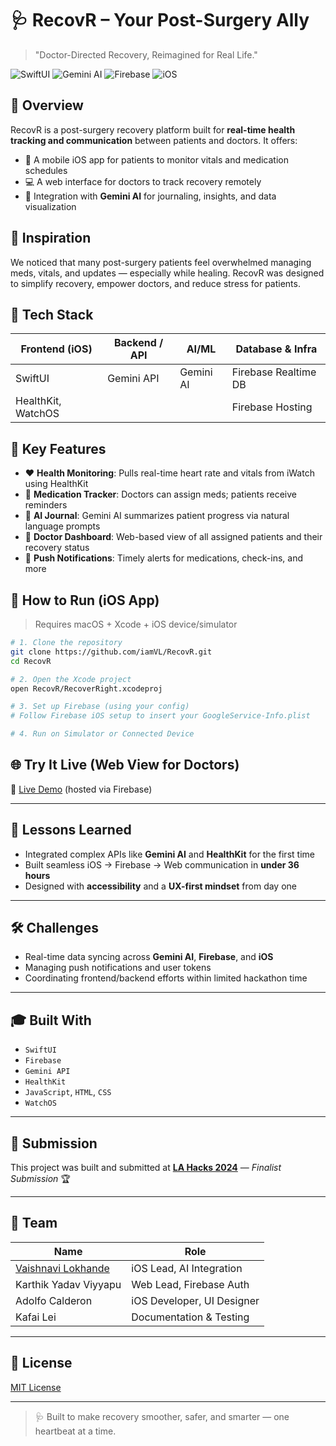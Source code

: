 # 🩺 RecovR – Your Post-Surgery Ally

> "Doctor-Directed Recovery, Reimagined for Real Life."

![SwiftUI](https://img.shields.io/badge/SwiftUI-orange?style=for-the-badge&logo=swift&logoColor=white)
![Gemini AI](https://img.shields.io/badge/Gemini%20AI-4285F4?style=for-the-badge&logo=google&logoColor=white)
![Firebase](https://img.shields.io/badge/Firebase-FFCA28?style=for-the-badge&logo=firebase&logoColor=black)
![iOS](https://img.shields.io/badge/iOS-000000?style=for-the-badge&logo=apple&logoColor=white)

## 🌟 Overview
RecovR is a post-surgery recovery platform built for **real-time health tracking and communication** between patients and doctors. It offers:
- 📱 A mobile iOS app for patients to monitor vitals and medication schedules
- 💻 A web interface for doctors to track recovery remotely
- 🤖 Integration with **Gemini AI** for journaling, insights, and data visualization

## 🧠 Inspiration
We noticed that many post-surgery patients feel overwhelmed managing meds, vitals, and updates — especially while healing. RecovR was designed to simplify recovery, empower doctors, and reduce stress for patients.

## 🧰 Tech Stack
| Frontend (iOS)      | Backend / API        | AI/ML       | Database & Infra |
|---------------------|----------------------|-------------|------------------|
| SwiftUI             | Gemini API           | Gemini AI   | Firebase Realtime DB |
| HealthKit, WatchOS  |                      |             | Firebase Hosting     |

## 🔑 Key Features
- ❤️ **Health Monitoring**: Pulls real-time heart rate and vitals from iWatch using HealthKit
- 💊 **Medication Tracker**: Doctors can assign meds; patients receive reminders
- 📝 **AI Journal**: Gemini AI summarizes patient progress via natural language prompts
- 🧠 **Doctor Dashboard**: Web-based view of all assigned patients and their recovery status
- 🔔 **Push Notifications**: Timely alerts for medications, check-ins, and more

## 🚀 How to Run (iOS App)
> Requires macOS + Xcode + iOS device/simulator

```bash
# 1. Clone the repository
git clone https://github.com/iamVL/RecovR.git
cd RecovR

# 2. Open the Xcode project
open RecovR/RecoverRight.xcodeproj

# 3. Set up Firebase (using your config)
# Follow Firebase iOS setup to insert your GoogleService-Info.plist

# 4. Run on Simulator or Connected Device

```

## 🌐 Try It Live (Web View for Doctors)
🔗 [Live Demo](https://lahacks2024-18b32.web.app) (hosted via Firebase)

---

## 🧪 Lessons Learned
- Integrated complex APIs like **Gemini AI** and **HealthKit** for the first time  
- Built seamless iOS → Firebase → Web communication in **under 36 hours**  
- Designed with **accessibility** and a **UX-first mindset** from day one  

---

## 🛠 Challenges
- Real-time data syncing across **Gemini AI**, **Firebase**, and **iOS**
- Managing push notifications and user tokens
- Coordinating frontend/backend efforts within limited hackathon time

---

## 🎓 Built With
- `SwiftUI`
- `Firebase`
- `Gemini API`
- `HealthKit`
- `JavaScript`, `HTML`, `CSS`
- `WatchOS`

---

## 🏁 Submission
This project was built and submitted at **[LA Hacks 2024](https://lahacks.com)** — *Finalist Submission* 🏆

---

## 👥 Team

| Name                    | Role                        |
|-------------------------|-----------------------------|
| [Vaishnavi Lokhande](https://github.com/iamVL) | iOS Lead, AI Integration       |
| Karthik Yadav Viyyapu   | Web Lead, Firebase Auth     |
| Adolfo Calderon         | iOS Developer, UI Designer  |
| Kafai Lei               | Documentation & Testing     |

---

## 📄 License
[MIT License](LICENSE)

---

> 🩺 Built to make recovery smoother, safer, and smarter — one heartbeat at a time.


